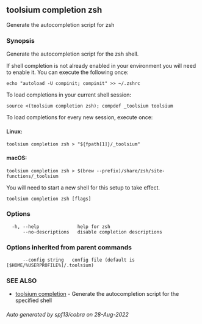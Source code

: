## toolsium completion zsh

Generate the autocompletion script for zsh

### Synopsis

Generate the autocompletion script for the zsh shell.

If shell completion is not already enabled in your environment you will need
to enable it.  You can execute the following once:

	echo "autoload -U compinit; compinit" >> ~/.zshrc

To load completions in your current shell session:

	source <(toolsium completion zsh); compdef _toolsium toolsium

To load completions for every new session, execute once:

#### Linux:

	toolsium completion zsh > "${fpath[1]}/_toolsium"

#### macOS:

	toolsium completion zsh > $(brew --prefix)/share/zsh/site-functions/_toolsium

You will need to start a new shell for this setup to take effect.


```
toolsium completion zsh [flags]
```

### Options

```
  -h, --help              help for zsh
      --no-descriptions   disable completion descriptions
```

### Options inherited from parent commands

```
      --config string   config file (default is [$HOME/%USERPROFILE%]/.toolsium)
```

### SEE ALSO

* [toolsium completion](toolsium_completion.md)	 - Generate the autocompletion script for the specified shell

###### Auto generated by spf13/cobra on 28-Aug-2022
